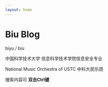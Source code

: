 ```yaml
---
layout: home
---
```

# Biu Blog

biyu / biu

中国科学技术大学 信息科学技术学院信息安全专业

National Music Orchestra of USTC 中科大民乐团



搜索内容可 **双击Ctrl键**